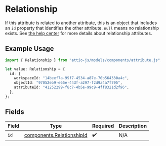 # Relationship

If this attribute is related to another attribute, this is an object that includes an `id` property that identifies the other attribute. `null` means no relationship exists. See [the help center](https://attio.com/help/reference/managing-your-data/attributes#relationship-attributes) for more details about relationship attributes.

## Example Usage

```typescript
import { Relationship } from "attio-js/models/components/attribute.js";

let value: Relationship = {
  id: {
    workspaceId: "14beef7a-99f7-4534-a87e-70b564330a4c",
    objectId: "97052eb9-e65e-443f-a297-f2d9a4a7f795",
    attributeId: "41252299-f8c7-4b5e-99c9-4ff8321d2f96",
  },
};
```

## Fields

| Field                                                                  | Type                                                                   | Required                                                               | Description                                                            |
| ---------------------------------------------------------------------- | ---------------------------------------------------------------------- | ---------------------------------------------------------------------- | ---------------------------------------------------------------------- |
| `id`                                                                   | [components.RelationshipId](../../models/components/relationshipid.md) | :heavy_check_mark:                                                     | N/A                                                                    |